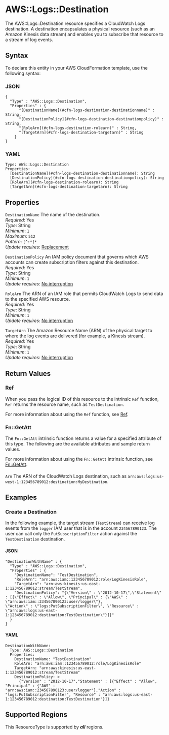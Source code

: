 # AWS::Logs::Destination<a name="aws-resource-logs-destination"></a>

The AWS::Logs::Destination resource specifies a CloudWatch Logs destination\. A destination encapsulates a physical resource \(such as an Amazon Kinesis data stream\) and enables you to subscribe that resource to a stream of log events\. 

## Syntax<a name="aws-resource-logs-destination-syntax"></a>

To declare this entity in your AWS CloudFormation template, use the following syntax:

### JSON<a name="aws-resource-logs-destination-syntax.json"></a>

```
{
  "Type" : "AWS::Logs::Destination",
  "Properties" : {
      "[DestinationName](#cfn-logs-destination-destinationname)" : String,
      "[DestinationPolicy](#cfn-logs-destination-destinationpolicy)" : String,
      "[RoleArn](#cfn-logs-destination-rolearn)" : String,
      "[TargetArn](#cfn-logs-destination-targetarn)" : String
    }
}
```

### YAML<a name="aws-resource-logs-destination-syntax.yaml"></a>

```
Type: AWS::Logs::Destination
Properties: 
  [DestinationName](#cfn-logs-destination-destinationname): String
  [DestinationPolicy](#cfn-logs-destination-destinationpolicy): String
  [RoleArn](#cfn-logs-destination-rolearn): String
  [TargetArn](#cfn-logs-destination-targetarn): String
```

## Properties<a name="aws-resource-logs-destination-properties"></a>

`DestinationName`  <a name="cfn-logs-destination-destinationname"></a>
The name of the destination\.  
*Required*: Yes  
*Type*: String  
*Minimum*: `1`  
*Maximum*: `512`  
*Pattern*: `[^:*]*`  
*Update requires*: [Replacement](https://docs.aws.amazon.com/AWSCloudFormation/latest/UserGuide/using-cfn-updating-stacks-update-behaviors.html#update-replacement)

`DestinationPolicy`  <a name="cfn-logs-destination-destinationpolicy"></a>
An IAM policy document that governs which AWS accounts can create subscription filters against this destination\.  
*Required*: Yes  
*Type*: String  
*Minimum*: `1`  
*Update requires*: [No interruption](https://docs.aws.amazon.com/AWSCloudFormation/latest/UserGuide/using-cfn-updating-stacks-update-behaviors.html#update-no-interrupt)

`RoleArn`  <a name="cfn-logs-destination-rolearn"></a>
The ARN of an IAM role that permits CloudWatch Logs to send data to the specified AWS resource\.  
*Required*: Yes  
*Type*: String  
*Minimum*: `1`  
*Update requires*: [No interruption](https://docs.aws.amazon.com/AWSCloudFormation/latest/UserGuide/using-cfn-updating-stacks-update-behaviors.html#update-no-interrupt)

`TargetArn`  <a name="cfn-logs-destination-targetarn"></a>
The Amazon Resource Name \(ARN\) of the physical target to where the log events are delivered \(for example, a Kinesis stream\)\.  
*Required*: Yes  
*Type*: String  
*Minimum*: `1`  
*Update requires*: [No interruption](https://docs.aws.amazon.com/AWSCloudFormation/latest/UserGuide/using-cfn-updating-stacks-update-behaviors.html#update-no-interrupt)

## Return Values<a name="aws-resource-logs-destination-return-values"></a>

### Ref<a name="aws-resource-logs-destination-return-values-ref"></a>

 When you pass the logical ID of this resource to the intrinsic `Ref` function, `Ref` returns the resource name, such as `TestDestination`\.

For more information about using the `Ref` function, see [Ref](https://docs.aws.amazon.com/AWSCloudFormation/latest/UserGuide/intrinsic-function-reference-ref.html)\.

### Fn::GetAtt<a name="aws-resource-logs-destination-return-values-fn--getatt"></a>

The `Fn::GetAtt` intrinsic function returns a value for a specified attribute of this type\. The following are the available attributes and sample return values\.

For more information about using the `Fn::GetAtt` intrinsic function, see [Fn::GetAtt](https://docs.aws.amazon.com/AWSCloudFormation/latest/UserGuide/intrinsic-function-reference-getatt.html)\.

#### <a name="aws-resource-logs-destination-return-values-fn--getatt-fn--getatt"></a>

`Arn`  <a name="Arn-fn::getatt"></a>
The ARN of the CloudWatch Logs destination, such as `arn:aws:logs:us-west-1:123456789012:destination:MyDestination`\.

## Examples<a name="aws-resource-logs-destination--examples"></a>

### Create a Destination<a name="aws-resource-logs-destination--examples--Create_a_Destination"></a>

In the following example, the target stream \(`TestStream`\) can receive log events from the `logger` IAM user that is in the account `234567890123`\. The user can call only the `PutSubscriptionFilter` action against the `TestDestination` destination\.

#### JSON<a name="aws-resource-logs-destination--examples--Create_a_Destination--json"></a>

```
"DestinationWithName" : {
  "Type" : "AWS::Logs::Destination",
  "Properties" : {
    "DestinationName": "TestDestination",
    "RoleArn": "arn:aws:iam::123456789012:role/LogKinesisRole",
    "TargetArn": "arn:aws:kinesis:us-east-1:123456789012:stream/TestStream",
    "DestinationPolicy": "{\"Version\" : \"2012-10-17\",\"Statement\" : [{\"Effect\" : \"Allow\", \"Principal\" : {\"AWS\" : \"arn:aws:iam::234567890123:user/logger\"},
\"Action\" : \"logs:PutSubscriptionFilter\", \"Resource\" : \"arn:aws:logs:us-east-1:123456789012:destination:TestDestination\"}]}"
  }
}
```

#### YAML<a name="aws-resource-logs-destination--examples--Create_a_Destination--yaml"></a>

```
DestinationWithName: 
  Type: AWS::Logs::Destination
  Properties: 
    DestinationName: "TestDestination"
    RoleArn: "arn:aws:iam::123456789012:role/LogKinesisRole"
    TargetArn: "arn:aws:kinesis:us-east-1:123456789012:stream/TestStream"
    DestinationPolicy: >
      {"Version" : "2012-10-17","Statement" : [{"Effect" : "Allow", "Principal" : {"AWS" : "arn:aws:iam::234567890123:user/logger"},"Action" : "logs:PutSubscriptionFilter", "Resource" : "arn:aws:logs:us-east-1:123456789012:destination:TestDestination"}]}
```

## Supported Regions

This ResourceType is supported by ***all*** regions.